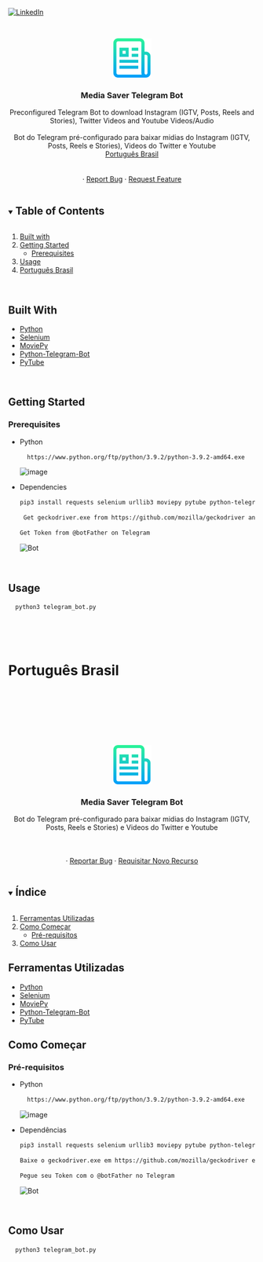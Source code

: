 [![LinkedIn][linkedin-shield]][linkedin-url]


<!-- PROJECT LOGO -->
<br />
<p align="center">
  <a href="https://github.com/mateus-werneck/MidiaSave">
    <img src="images/logo.png" alt="Logo" width="80" height="80">
  </a>

  <h3 align="center">Media Saver Telegram Bot</h3>

  <p align="center">
    Preconfigured Telegram Bot to download Instagram (IGTV, Posts, Reels and Stories), Twitter Videos and Youtube Videos/Audio
    <br />
    <br />
    Bot do Telegram pré-configurado para baixar midias do Instagram (IGTV, Posts, Reels e Stories), Videos do Twitter e Youtube
    <br /> 
    <a href="#português-brasil">Português Brasil</a>
    <br />
    <br />
    <br />
    ·
    <a href="https://github.com/mateus-werneck/TelegramBot_MidiaSave/issues">Report Bug</a>
    ·
    <a href="https://github.com/mateus-werneck/TelegramBot_MidiaSave/issues">Request Feature</a>
  </p>
</p>


<!-- TABLE OF CONTENTS -->
<details open="open">
  <summary><h2 style="display: inline-block">Table of Contents</h2></summary>
  <ol>
    <li>
       <a href="#Built-with">Built with</a>  
    </li>
    <li>
      <a href="#getting-started">Getting Started</a>
      <ul>
        <li><a href="#prerequisites">Prerequisites</a></li>
      </ul>
    </li>
    <li><a href="#Usage">Usage</a></li>
    <li><a href="#português-brasil">Português Brasil</a></li>
  </ol>
</details>

<br />

## Built With

* [Python](https://www.python.org/)
* [Selenium](https://www.selenium.dev/)
* [MoviePy](https://github.com/Zulko/moviepy)
* [Python-Telegram-Bot](https://github.com/python-telegram-bot/python-telegram-bot)
* [PyTube](https://github.com/pytube/pytube)



<br />

## Getting Started

### Prerequisites

* Python
  ```sh
    https://www.python.org/ftp/python/3.9.2/python-3.9.2-amd64.exe
  ```

    ![image](https://user-images.githubusercontent.com/25112157/112496747-bf8e8800-8d63-11eb-89ab-b777142e5566.png)


* Dependencies
  
  ```sh
  pip3 install requests selenium urllib3 moviepy pytube python-telegram-bot
  ```

  ```sh
   Get geckodriver.exe from https://github.com/mozilla/geckodriver and put it on TelegramBot folder
  ```

  ```sh
  Get Token from @botFather on Telegram
  ```

  ![Bot](https://user-images.githubusercontent.com/25112157/116262112-a60ba200-a74e-11eb-8070-71805f4ceeba.png)

<br />

## Usage

  ```sh
    python3 telegram_bot.py
  ```



<!-- MARKDOWN LINKS & IMAGES -->
<!-- https://www.markdownguide.org/basic-syntax/#reference-style-links -->
[contributors-shield]: https://img.shields.io/github/contributors/github_username/repo.svg?style=for-the-badge
[contributors-url]: https://github.com/github_username/repo/graphs/contributors
[forks-shield]: https://img.shields.io/github/forks/github_username/repo.svg?style=for-the-badge
[forks-url]: https://github.com/mateus-werneck/MediaSavBr/network/members
[stars-shield]: https://img.shields.io/github/stars/github_username/repo.svg?style=for-the-badge
[stars-url]: https://github.com/github_username/repo/stargazers
[issues-shield]: https://img.shields.io/github/issues/github_username/repo.svg?style=for-the-badge
[issues-url]: https://github.com/mateus-werneck/MediaSavBr/issues
[license-shield]: https://img.shields.io/github/license/github_username/repo.svg?style=for-the-badge
[license-url]: https://github.com/github_username/repo/blob/master/LICENSE.txt
[linkedin-shield]: https://img.shields.io/badge/-LinkedIn-black.svg?style=for-the-badge&logo=linkedin&colorB=555
[linkedin-url]: https://www.linkedin.com/in/mateus-werneck/

<br />
<br />
<br />

# Português Brasil

<!-- MARKDOWN LINKS & IMAGES -->
<!-- https://www.markdownguide.org/basic-syntax/#reference-style-links -->
[contributors-shield]: https://img.shields.io/github/contributors/github_username/repo.svg?style=for-the-badge
[contributors-url]: https://github.com/github_username/repo/graphs/contributors
[forks-shield]: https://img.shields.io/github/forks/github_username/repo.svg?style=for-the-badge
[forks-url]: https://github.com/mateus-werneck/MidiaSave/network/members
[stars-shield]: https://img.shields.io/github/stars/github_username/repo.svg?style=for-the-badge
[stars-url]: https://github.com/github_username/repo/stargazers
[issues-shield]: https://img.shields.io/github/issues/github_username/repo.svg?style=for-the-badge
[issues-url]: https://github.com/mateus-werneck/MidiaSaver/issues
[license-shield]: https://img.shields.io/github/license/github_username/repo.svg?style=for-the-badge
[license-url]: https://github.com/github_username/repo/blob/master/LICENSE.txt
[linkedin-shield]: https://img.shields.io/badge/-LinkedIn-black.svg?style=for-the-badge&logo=linkedin&colorB=555
[linkedin-url]: https://www.linkedin.com/in/mateus-werneck/



<!-- PROJECT LOGO -->
<br />
<br />
<br />
<br />
<br />
<br />
<p align="center">
  <a href="https://github.com/mateus-werneck/TelegramBot_MidiaSave">
    <img src="images/logo.png" alt="Logo" width="80" height="80">
  </a>

  <h3 align="center">Media Saver Telegram Bot</h3>

  <p align="center">
    Bot do Telegram pré-configurado para baixar midias do Instagram (IGTV, Posts, Reels e Stories) e Videos do Twitter e Youtube
    <br />
    <br />
    <br />
    <br />
    ·
    <a href="https://github.com/mateus-werneck/TelegramBot_MidiaSave/issues">Reportar Bug</a>
    ·
    <a href="https://github.com/mateus-werneck/TelegramBot_MidiaSave/issues">Requisitar Novo Recurso</a>
  </p>
</p>



<!-- TABLE OF CONTENTS -->
<details open="open">
  <summary><h2 style="display: inline-block">Índice</h2></summary>
  <ol>
    <li>
        <a href="#ferramentas-utilizadas">Ferramentas Utilizadas</a>
    </li>
    <li>
      <a href="#como-começar">Como Começar</a>
      <ul>
        <li><a href="#pré-requisitos">Pré-requisitos</a></li>
      </ul>
    </li>
    <li><a href="#como-usar">Como Usar</a></li>
  </ol>
</details>



## Ferramentas Utilizadas

* [Python](https://www.python.org/)
* [Selenium](https://www.selenium.dev/)
* [MoviePy](https://github.com/Zulko/moviepy)
* [Python-Telegram-Bot](https://github.com/python-telegram-bot/python-telegram-bot)
* [PyTube](https://github.com/pytube/pytube)



<!-- GETTING STARTED -->
## Como Começar

### Pré-requisitos

* Python
  ```sh
    https://www.python.org/ftp/python/3.9.2/python-3.9.2-amd64.exe
  ```

    ![image](https://user-images.githubusercontent.com/25112157/112496747-bf8e8800-8d63-11eb-89ab-b777142e5566.png)


* Dependências
  
  ```sh
  pip3 install requests selenium urllib3 moviepy pytube python-telegram-bot
  ```
  
  ```sh
  Baixe o geckodriver.exe em https://github.com/mozilla/geckodriver e coloque na pasta TelegramBot
  ```

  ```sh
  Pegue seu Token com o @botFather no Telegram
  ```

  ![Bot](https://user-images.githubusercontent.com/25112157/116262172-b1f76400-a74e-11eb-817e-e5eb4d01baef.png)

<br />

## Como Usar

  ```sh
    python3 telegram_bot.py
  ```


<!-- MARKDOWN LINKS & IMAGES -->
<!-- https://www.markdownguide.org/basic-syntax/#reference-style-links -->
[contributors-shield]: https://img.shields.io/github/contributors/github_username/repo.svg?style=for-the-badge
[contributors-url]: https://github.com/github_username/repo/graphs/contributors
[forks-shield]: https://img.shields.io/github/forks/github_username/repo.svg?style=for-the-badge
[forks-url]: https://github.com/mateus-werneck/MediaSavBr/network/members
[stars-shield]: https://img.shields.io/github/stars/github_username/repo.svg?style=for-the-badge
[stars-url]: https://github.com/github_username/repo/stargazers
[issues-shield]: https://img.shields.io/github/issues/github_username/repo.svg?style=for-the-badge
[issues-url]: https://github.com/mateus-werneck/MediaSavBr/issues
[license-shield]: https://img.shields.io/github/license/github_username/repo.svg?style=for-the-badge
[license-url]: https://github.com/github_username/repo/blob/master/LICENSE.txt
[linkedin-shield]: https://img.shields.io/badge/-LinkedIn-black.svg?style=for-the-badge&logo=linkedin&colorB=555
[linkedin-url]: https://www.linkedin.com/in/mateus-werneck/


